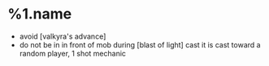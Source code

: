 %1.name
=======
- avoid [valkyra's advance]
- do not be in in front of mob during [blast of light] cast
    it is cast toward a random player, 1 shot mechanic